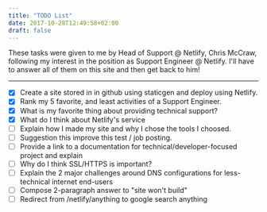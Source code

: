 ```yaml
---
title: "TODO List"
date: 2017-10-28T12:49:58+02:00
draft: false
---
```


These tasks were given to me by Head of Support @ Netlify, Chris McCraw, following my interest in  the position as Support Engineer @ Netlify. I'll have to answer all of them on this site and then get back to him! 

---
- [x] Create a site stored in in github using staticgen and deploy using Netlify.
- [X] Rank my 5 favorite, and least activities of a Support Engineer.
- [X] What is my favorite thing about providing technical support?
- [X] What do I think about Netlify's service
- [ ] Explain how I made my site and why I chose the tools I choosed.
- [ ] Suggestion this improve this test / job posting.
- [ ] Provide a link to a documentation for technical/developer-focused project and explain
- [ ] Why do I think SSL/HTTPS is important?
- [ ] Explain the 2 major challenges around DNS configurations for less-technical internet end-users
- [ ] Compose 2-paragraph answer to "site won't build"
- [ ] Redirect from /netlify/anything to google search anything